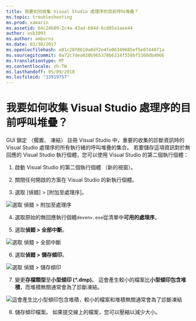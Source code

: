 ```yaml
---
title: 我要如何收集 Visual Studio 處理序的目前呼叫堆疊？
ms.topic: troubleshooting
ms.prod: xamarin
ms.assetid: 64c24b09-2c4a-43ad-b94d-6cd05a1aee44
author: asb3993
ms.author: amburns
ms.date: 03/30/2017
ms.openlocfilehash: e81c28f0610a0df2e4fe06349685ef5e0744071a
ms.sourcegitcommit: 0a72c7dea020b965378b6314f558bf5360dbd066
ms.translationtype: MT
ms.contentlocale: zh-TW
ms.lasthandoff: 05/09/2018
ms.locfileid: "33919757"
---
```

# <a name="how-do-i-collect-the-current-call-stacks-of-the-visual-studio-process"></a>我要如何收集 Visual Studio 處理序的目前呼叫堆疊？

GUI 鎖定 （擱置、 凍結） 註冊 Visual Studio 中，重要的收集的診斷資訊時的 Visual Studio 處理序的所有執行緒的呼叫堆疊的集合。 若要儲存這項資訊對於無回應的 Visual Studio 執行個體，您可以使用 Visual Studio 的第二個執行個體：

1. 啟動 Visual Studio 的第二個執行個體 （新的視窗）。

2. 關閉任何開啟的方案在 Visual Studio 的新執行個體。

3. 選取 [偵錯] > [附加至處理序]。

  ![](vs-callstack-images/image1.png "選取 偵錯 > 附加至處理序")

4. 選取原始的無回應執行個體`devenv.exe`從清單中**可用的處理序**。

5. 選取**偵錯 > 全部中斷**。

  ![](vs-callstack-images/image2.png "選取 偵錯 > 全部中斷")

6. 選取**偵錯 > 儲存傾印**。

  ![](vs-callstack-images/image3.png "選取 偵錯 > 儲存傾印")

7. 變更**存檔類型**至**小型傾印 (\*.dmp)**。 這會產生較小的檔案比**小型傾印包含堆積**，而堆積無關通常會為了診斷凍結。

  ![](vs-callstack-images/image4.png "這會產生比小型傾印包含堆積，較小的檔案和堆積無關通常會為了診斷凍結")

8. 儲存傾印檔案。 如果提交線上的檔案，您可以壓縮以減少大小。
